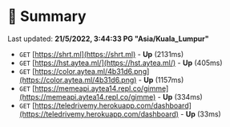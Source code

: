 # 📖 Summary
Last updated: **21/5/2022, 3:44:33 PG "Asia/Kuala_Lumpur"**

- `GET` [https://shrt.ml](https://shrt.ml) - **Up** (2131ms)
- `GET` [https://hst.aytea.ml/](https://hst.aytea.ml/) - **Up** (405ms)
- `GET` [https://color.aytea.ml/4b31d6.png](https://color.aytea.ml/4b31d6.png) - **Up** (1157ms)
- `GET` [https://memeapi.aytea14.repl.co/gimme](https://memeapi.aytea14.repl.co/gimme) - **Up** (334ms)
- `GET` [https://teledrivemy.herokuapp.com/dashboard](https://teledrivemy.herokuapp.com/dashboard) - **Up** (33ms)
